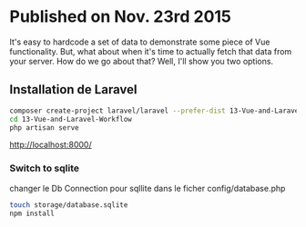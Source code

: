 # Published on Nov. 23rd 2015

It's easy to hardcode a set of data to demonstrate some piece of Vue functionality. But, what about when it's time to actually fetch that data from your server. How do we go about that? Well, I'll show you two options.

## Installation de Laravel
```bash
composer create-project laravel/laravel --prefer-dist 13-Vue-and-Laravel-Workflow
cd 13-Vue-and-Laravel-Workflow
php artisan serve
```
[http://localhost:8000/](http://localhost:8000/)

### Switch to sqlite
changer le Db Connection pour sqllite dans le ficher
config/database.php

```bash
touch storage/database.sqlite
npm install
```
